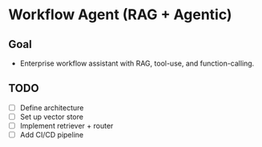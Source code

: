 # Workflow Agent (RAG + Agentic)

## Goal
- Enterprise workflow assistant with RAG, tool-use, and function-calling.

## TODO
- [ ] Define architecture
- [ ] Set up vector store
- [ ] Implement retriever + router
- [ ] Add CI/CD pipeline
